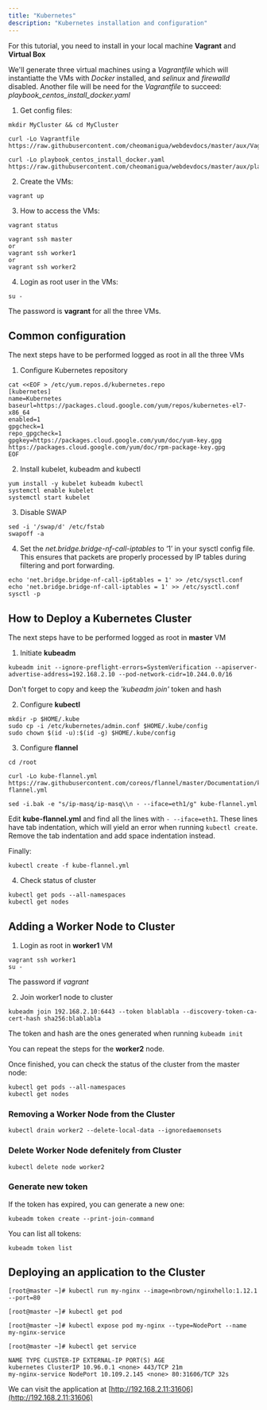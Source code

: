 ```yaml
---
title: "Kubernetes"
description: "Kubernetes installation and configuration"
---
```


For this tutorial, you need to install in your local machine **Vagrant** and **Virtual Box**

We'll generate three virtual machines using a *Vagrantfile* which will instantiatte the VMs with *Docker* installed, and *selinux* and *firewalld* disabled. Another file will be need for the *Vagrantfile* to succeed: *playbook_centos_install_docker.yaml*

1. Get config files:

```
mkdir MyCluster && cd MyCluster

curl -Lo Vagrantfile https://raw.githubusercontent.com/cheomanigua/webdevdocs/master/aux/Vagrantfile

curl -Lo playbook_centos_install_docker.yaml https://raw.githubusercontent.com/cheomanigua/webdevdocs/master/aux/playbook_centos_install_docker.yaml
```

2. Create the VMs:
```
vagrant up
```

3. How to access the VMs:
```
vagrant status

vagrant ssh master
or
vagrant ssh worker1
or
vagrant ssh worker2
```

4. Login as root user in the VMs:
```
su -
```
The password is **vagrant** for all the three VMs.

## Common configuration

The next steps have to be performed logged as root in all the three VMs

1. Configure Kubernetes repository
```
cat <<EOF > /etc/yum.repos.d/kubernetes.repo
[kubernetes]
name=Kubernetes
baseurl=https://packages.cloud.google.com/yum/repos/kubernetes-el7-x86_64
enabled=1
gpgcheck=1
repo_gpgcheck=1
gpgkey=https://packages.cloud.google.com/yum/doc/yum-key.gpg https://packages.cloud.google.com/yum/doc/rpm-package-key.gpg
EOF
```

2. Install kubelet, kubeadm and kubectl
```
yum install -y kubelet kubeadm kubectl
systemctl enable kubelet
systemctl start kubelet
```

3. Disable SWAP
```
sed -i '/swap/d' /etc/fstab
swapoff -a
```

4. Set the *net.bridge.bridge-nf-call-iptables* to ‘1’ in your sysctl config file. This ensures that packets are properly processed by IP tables during filtering and port forwarding.

```
echo 'net.bridge.bridge-nf-call-ip6tables = 1' >> /etc/sysctl.conf
echo 'net.bridge.bridge-nf-call-iptables = 1' >> /etc/sysctl.conf
sysctl -p
```

## How to Deploy a Kubernetes Cluster

The next steps have to be performed logged as root in **master** VM

1. Initiate **kubeadm**
```
kubeadm init --ignore-preflight-errors=SystemVerification --apiserver-advertise-address=192.168.2.10 --pod-network-cidr=10.244.0.0/16
```

Don't forget to copy and keep the *'kubeadm join'* token and hash

2. Configure **kubectl**
```
mkdir -p $HOME/.kube
sudo cp -i /etc/kubernetes/admin.conf $HOME/.kube/config
sudo chown $(id -u):$(id -g) $HOME/.kube/config
```

3. Configure **flannel**

```
cd /root

curl -Lo kube-flannel.yml https://raw.githubusercontent.com/coreos/flannel/master/Documentation/kube-flannel.yml

sed -i.bak -e "s/ip-masq/ip-masq\\n - --iface=eth1/g" kube-flannel.yml
```

 Edit **kube-flannel.yml** and find all the lines with `- --iface=eth1`. These lines have tab indentation, which will yield an error when running `kubectl create`. Remove the tab indentation and add space indentation instead.

 Finally:
 ```
kubectl create -f kube-flannel.yml
```

4. Check status of cluster
```
kubectl get pods --all-namespaces
kubectl get nodes
```

## Adding a Worker Node to Cluster

1. Login as root in **worker1** VM

```
vagrant ssh worker1
su -
```

The password if *vagrant*

2. Join worker1 node to cluster
```
kubeadm join 192.168.2.10:6443 --token blablabla --discovery-token-ca-cert-hash sha256:blablabla
```

The token and hash are the ones generated when running `kubeadm init`

You can repeat the steps for the **worker2** node.

Once finished, you can check the status of the cluster from the master node:
```
kubectl get pods --all-namespaces
kubectl get nodes
```

### Removing a Worker Node from the Cluster
```
kubectl drain worker2 --delete-local-data --ignoredaemonsets
```

### Delete Worker Node defenitely from Cluster
```
kubectl delete node worker2
```

### Generate new token

If the token has expired, you can generate a new one:
```
kubeadm token create --print-join-command
```

You can list all tokens:
```
kubeadm token list
```

## Deploying an application to the Cluster
```
[root@master ~]# kubectl run my-nginx --image=nbrown/nginxhello:1.12.1 --port=80

[root@master ~]# kubectl get pod

[root@master ~]# kubectl expose pod my-nginx --type=NodePort --name my-nginx-service

[root@master ~]# kubectl get service

NAME TYPE CLUSTER-IP EXTERNAL-IP PORT(S) AGE
kubernetes ClusterIP 10.96.0.1 <none> 443/TCP 21m
my-nginx-service NodePort 10.109.2.145 <none> 80:31606/TCP 32s
```

We can visit the application at [http://192.168.2.11:31606](http://192.168.2.11:31606)